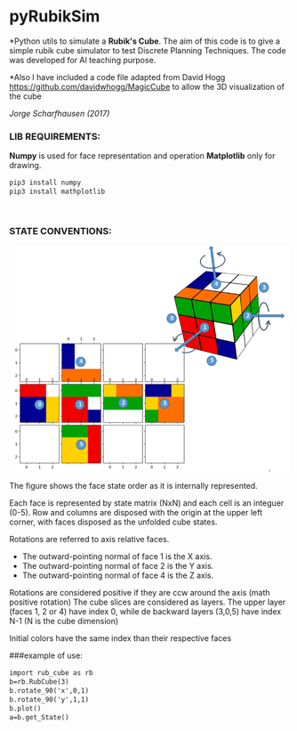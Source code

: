 # pyRubikSim

*Python utils to simulate a **Rubik's Cube**. The aim of this code is to give a simple rubik cube simulator to test Discrete Planning Techniques.
The code was developed for AI teaching purpose.

*Also I have included a code file adapted from David Hogg <https://github.com/davidwhogg/MagicCube> to allow the 3D visualization of the cube

*Jorge Scharfhausen (2017)*

### LIB REQUIREMENTS: 
**Numpy** is used for face representation and operation **Matplotlib** only for drawing.
```
pip3 install numpy
pip3 install mathplotlib
```
 
### STATE CONVENTIONS:

![Image of rubik](images/conventions.png)

The figure shows the face state order as it is internally represented.

Each face is represented by state matrix (NxN) and each cell is an integuer (0-5).
Row and columns are disposed with the origin at the upper left corner, with faces disposed as the unfolded cube states.

Rotations are referred to axis relative faces.
- The outward-pointing normal of face 1 is the X axis.
- The outward-pointing normal of face 2 is the Y axis.
- The outward-pointing normal of face 4 is the Z axis.

Rotations are considered positive if they are ccw around the axis (math positive rotation)
The  cube slices are considered as layers. The upper layer (faces 1, 2 or 4) have index 0, while de
backward layers (3,0,5) have index N-1 (N is the cube dimension)

Initial colors have the same index than their respective faces

###example of use:
```
import rub_cube as rb
b=rb.RubCube(3)
b.rotate_90('x',0,1)
b.rotate_90('y',1,1)
b.plot()
a=b.get_State()
```
